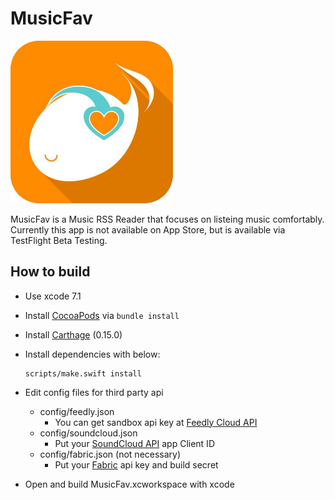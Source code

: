 # MusicFav

<img height="260" src="icon.png">

MusicFav is a Music RSS Reader that focuses on listeing music comfortably.
Currently this app is not available on App Store,
but is available via TestFlight Beta Testing.


## How to build

- Use xcode 7.1
- Install [CocoaPods][] via `bundle install`
- Install [Carthage][] (0.15.0)
- Install dependencies with below:

  ```shell
  scripts/make.swift install
  ```
- Edit config files for third party api
    - config/feedly.json
      - You can get sandbox api key at [Feedly Cloud API][]
    - config/soundcloud.json
      - Put your [SoundCloud API][] app Client ID
    - config/fabric.json (not necessary)
      - Put your [Fabric][] api key and build secret
- Open and build MusicFav.xcworkspace with xcode

[Carthage]:                 https://github.com/Carthage/Carthage
[CocoaPods]:                https://cocoapods.org/
[Feedly Cloud API]:         https://developer.feedly.com/
[SoundCloud API]:           https://developers.soundcloud.com/
[Fabric]:                   https://get.fabric.io/
[TestFlight Beta Testing]:  http://musicfav.github.io//flight/
